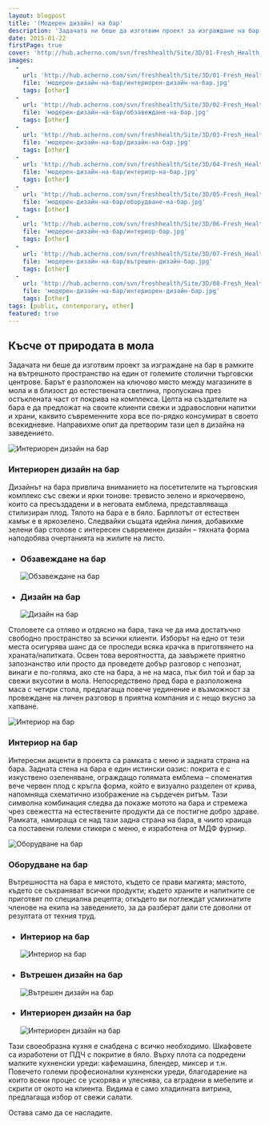 ```yaml
---
layout: blogpost
title: '(Модерен дизайн) на бар'
description: 'Задачата ни беше да изготвим проект за изграждане на бар в рамките на вътрешното пространство на един от големите столични търговски центрове. Целта на създателите на бара е да предложат на своите клиенти свежи и здравословни напитки и храни, каквито съвременните хора все по-рядко консумират в своето всекидневие. Направихме опит да претворим тази цел в дизайна на заведението.'
date: 2015-01-22
firstPage: true
cover: 'http://hub.acherno.com/svn/freshhealth/Site/3D/01-Fresh_Health_F.jpg'
images:
  -
    url: 'http://hub.acherno.com/svn/freshhealth/Site/3D/01-Fresh_Health_F.jpg'
    file: 'модерен-дизайн-на-бар/интериорен-дизайн-на-бар.jpg'
    tags: [other]
  -
    url: 'http://hub.acherno.com/svn/freshhealth/Site/3D/02-Fresh_Health_F.jpg'
    file: 'модерен-дизайн-на-бар/обзавеждане-на-бар.jpg'
    tags: [other]
  -
    url: 'http://hub.acherno.com/svn/freshhealth/Site/3D/03-Fresh_Health_F.jpg'
    file: 'модерен-дизайн-на-бар/дизайн-на-бар.jpg'
    tags: [other]
  -
    url: 'http://hub.acherno.com/svn/freshhealth/Site/3D/04-Fresh_Health_F.jpg'
    file: 'модерен-дизайн-на-бар/интериор-на-бар.jpg'
    tags: [other]
  -
    url: 'http://hub.acherno.com/svn/freshhealth/Site/3D/05-Fresh_Health_F.jpg'
    file: 'модерен-дизайн-на-бар/оборудване-на-бар.jpg'
    tags: [other]
  -
    url: 'http://hub.acherno.com/svn/freshhealth/Site/3D/06-Fresh_Health_F.jpg'
    file: 'модерен-дизайн-на-бар/интериор-бар.jpg'
    tags: [other]
  -
    url: 'http://hub.acherno.com/svn/freshhealth/Site/3D/07-Fresh_Health_F.jpg'
    file: 'модерен-дизайн-на-бар/вътрешен-дизайн-бар.jpg'
    tags: [other]
  -
    url: 'http://hub.acherno.com/svn/freshhealth/Site/3D/08-Fresh_Health_F.jpg'
    file: 'модерен-дизайн-на-бар/интериорен-дизайн-бар.jpg'
    tags: [other]
tags: [public, contemporary, other]
featured: true
---
```

## **Късче от природата** в мола
Задачата ни беше да изготвим проект за изграждане на бар в рамките на вътрешното пространство на един от големите столични търговски центрове. Барът е разположен на ключово място между магазините в мола и в близост до естествената светлина, пропускана през остъклената част от покрива на комплекса. Целта на създателите на бара е да предложат на своите клиенти свежи и здравословни напитки и храни, каквито съвременните хора все по-рядко консумират в своето всекидневие. Направихме опит да претворим тази цел в дизайна на заведението.

![Интериорен дизайн на бар](модерен-дизайн-на-бар/интериорен-дизайн-на-бар.jpg)
### Интериорен дизайн на **бар**

Дизайнът на бара привлича вниманието на посетителите на търговския комплекс със свежи и ярки тонове: тревисто зелено и яркочервено, които са пресъздадени и в неговата емблема, представляваща стилизиран плод. Тялото на бара е в бяло. Барплотът от естествен камък е в яркозелено. Следвайки същата идейна линия, добавихме зелени бар столове с интересен съвременен дизайн – тяхната форма наподобява очертанията на жилите на листо.

-   ### Обзавеждане на **бар**
    ![Обзавеждане на бар](модерен-дизайн-на-бар/обзавеждане-на-бар.jpg)
-   ### Дизайн на **бар**
    ![Дизайн на бар](модерен-дизайн-на-бар/дизайн-на-бар.jpg)

Столовете са отляво и отдясно на бара, така че да има достатъчно свободно пространство за всички клиенти. Изборът на едно от тези места осигурява шанс да се проследи всяка крачка в приготвянето на храната/напитката. Освен това вероятността, да завържете приятно запознанство или просто да проведете добър разговор с непознат, винаги е по-голяма, ако сте на бара, а не на маса, пък бил той и бар за свежи вкусотии в мола. Непосредствено пред бара е разположена маса с четири стола, предлагаща повече уединение и възможност за провеждане на личен разговор в приятна компания и с нещо вкусно за хапване.

![Интериор на бар](модерен-дизайн-на-бар/интериор-на-бар.jpg)
### Интериор на **бар**

Интересни акценти в проекта са рамката с меню и задната страна на бара. Задната стена на бара е един истински оазис: покрита е с изкуствено озеленяване, ограждащо голямата емблема – споменатия вече червен плод с кръгла форма, който е визуално разделен от крива, напомняща схематично изображение на сърдечен ритъм. Тази символна комбинация следва да покаже мотото на бара и стремежа чрез свежестта на естествените продукти да се постигне добро здраве. Рамката, намираща се над тази задна страна на бара, в чиито краища са поставени големи стикери с меню, е изработена от МДФ фурнир.

![Оборудване на бар](модерен-дизайн-на-бар/оборудване-на-бар.jpg)
### Оборудване на **бар**

Вътрешността на бара е мястото, където се прави магията; мястото, където се съхраняват всички продукти; където храните и напитките се приготвят по специална рецепта; откъдето ви поглеждат усмихнатите членове на екипа на заведението, за да разберат дали сте доволни от резултата от техния труд.

-   ### Интериор на **бар**
    ![Интериор на бар](модерен-дизайн-на-бар/интериор-бар.jpg)
-   ### Вътрешен дизайн на **бар**
    ![Вътрешен дизайн на бар](модерен-дизайн-на-бар/вътрешен-дизайн-бар.jpg)
-   ### Интериорен дизайн на **бар**
    ![Интериорен дизайн на бар](модерен-дизайн-на-бар/интериорен-дизайн-бар.jpg)    
 
Тази своеобразна кухня е снабдена с всичко необходимо. Шкафовете са изработени от ПДЧ с покритие в бяло. Върху плота са подредени малките кухненски уреди: кафемашина, блендер, миксер и т.н. Повечето големи професионални кухненски уреди, благодарение на които всеки процес се ускорява и улеснява, са вградени в мебелите и скрити от окото на клиента. Видима е само хладилната витрина, предлагаща избор от свежи салати.

Остава само да се насладите.